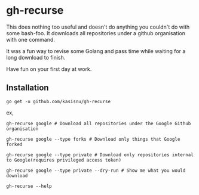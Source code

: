# gh-recurse


This does nothing too useful and doesn't do anything you couldn't do with some bash-foo. It downloads all repositories under a github organisation with one command.

It was a fun way to revise some Golang and pass time while waiting for a long download to finish.

Have fun on your first day at work.

## Installation
```
go get -u github.com/kasisnu/gh-recurse

```

ex,

  ```
  gh-recurse google # Download all repositories under the Google Github organisation

  gh-recurse google --type forks # Download only things that Google forked

  gh-recurse google --type private # Download only repositories internal to Google(requires privileged access token)

  gh-recurse google --type private --dry-run # Show me what you would download

  gh-recurse --help
  ```
